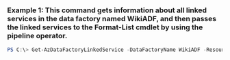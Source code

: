 ### Example 1: This command gets information about all linked services in the data factory named WikiADF, and then passes the linked services to the Format-List cmdlet by using the pipeline operator.
```powershell
PS C:\> Get-AzDataFactoryLinkedService -DataFactoryName WikiADF -ResourceGroupName ADF
```

